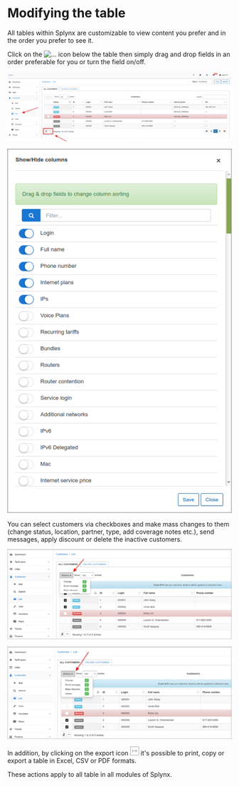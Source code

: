 Modifying the table
==========


All tables within Splynx are customizable to view content you prefer and in the order you prefer to see it.

Click on the <icon class="image-icon">![...](change_column_sorting.png)</icon> icon below the table then simply drag and drop fields in an order preferable for you or turn the field on/off.

![Table view](table_view.png)

![Show column](show_column.png)

You can select customers via checkboxes and make mass changes to them (change status, location, partner, type, add coverage notes etc.), send messages, apply discount or delete the inactive customers.

![Select customers](customer_multi_choice.png)

![Select customers](customer_multi_choice1.png)

In addition, by clicking on the export icon <icon class="image-icon">![Export table](export_table.png)</icon> it's possible to print, copy or export a table in Excel, CSV or PDF formats.

These actions apply to all table in all modules of Splynx.
